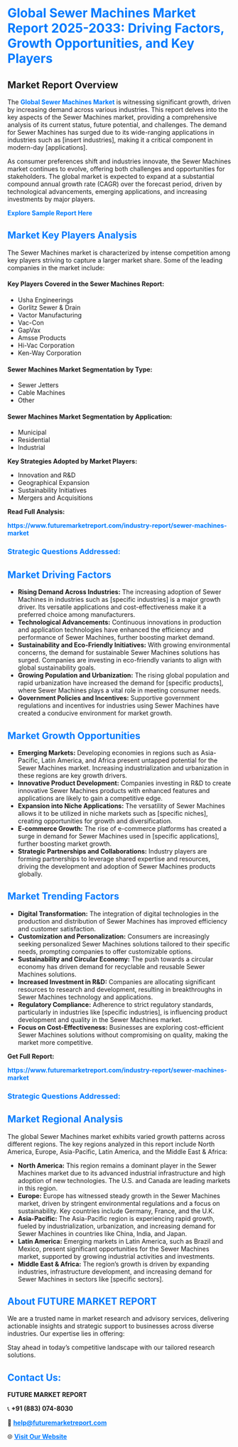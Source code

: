 <h1 style="color: #007BFF;">Global Sewer Machines Market Report 2025-2033: Driving Factors, Growth Opportunities, and Key Players</h1>

<section id="overview">
<h2>Market Report Overview</h2>
<p>The <a href="https://www.futuremarketreport.com/industry-report/sewer-machines-market" style="color: #007BFF; text-decoration: none;"><strong>Global Sewer Machines Market</strong></a> is witnessing significant growth, driven by increasing demand across various industries. This report delves into the key aspects of the Sewer Machines market, providing a comprehensive analysis of its current status, future potential, and challenges. The demand for Sewer Machines has surged due to its wide-ranging applications in industries such as [insert industries], making it a critical component in modern-day [applications].</p>
<p>As consumer preferences shift and industries innovate, the Sewer Machines market continues to evolve, offering both challenges and opportunities for stakeholders. The global market is expected to expand at a substantial compound annual growth rate (CAGR) over the forecast period, driven by technological advancements, emerging applications, and increasing investments by major players.</p>
</section>

<section id="overview">
<p><a href="https://www.futuremarketreport.com/request-sample/reportId=61783" style="color: #007BFF; text-decoration: none;"><strong>Explore Sample Report Here</strong></a></p>
</section>

<section id="key-players">
<h2 style="color: #007BFF;">Market Key Players Analysis</h2>
<p>The Sewer Machines market is characterized by intense competition among key players striving to capture a larger market share. Some of the leading companies in the market include:</p>
<h4>Key Players Covered in the Sewer Machines Report:</h4>
<ul><li>Usha Engineerings</li><li>Gorlitz Sewer &amp; Drain</li><li>Vactor Manufacturing</li><li>Vac-Con</li><li>GapVax</li><li>Amsse Products</li><li>Hi-Vac Corporation</li><li>Ken-Way Corporation</li></ul>
<h4>Sewer Machines Market Segmentation by Type:</h4>
<ul><li>Sewer Jetters</li><li>Cable Machines</li><li>Other</li></ul>

<h4>Sewer Machines Market Segmentation by Application:</h4>
<ul><li>Municipal</li><li>Residential</li><li>Industrial</li></ul>
<p><strong>Key Strategies Adopted by Market Players:</strong></p>
<ul>
<li>Innovation and R&D</li>
<li>Geographical Expansion</li>
<li>Sustainability Initiatives</li>
<li>Mergers and Acquisitions</li>
</ul>
</section>

<section>
<p><strong>Read Full Analysis: </strong></p><a href="https://www.futuremarketreport.com/industry-report/sewer-machines-market" style="color: #007BFF; text-decoration: none;"><strong>https://www.futuremarketreport.com/industry-report/sewer-machines-market</strong></a>
<h3 style="color: #007BFF;">Strategic Questions Addressed:</h3>
</section>

<section id="driving-factors">
<h2 style="color: #007BFF;">Market Driving Factors</h2>
<ul>
<li><strong>Rising Demand Across Industries:</strong> The increasing adoption of Sewer Machines in industries such as [specific industries] is a major growth driver. Its versatile applications and cost-effectiveness make it a preferred choice among manufacturers.</li>
<li><strong>Technological Advancements:</strong> Continuous innovations in production and application technologies have enhanced the efficiency and performance of Sewer Machines, further boosting market demand.</li>
<li><strong>Sustainability and Eco-Friendly Initiatives:</strong> With growing environmental concerns, the demand for sustainable Sewer Machines solutions has surged. Companies are investing in eco-friendly variants to align with global sustainability goals.</li>
<li><strong>Growing Population and Urbanization:</strong> The rising global population and rapid urbanization have increased the demand for [specific products], where Sewer Machines plays a vital role in meeting consumer needs.</li>
<li><strong>Government Policies and Incentives:</strong> Supportive government regulations and incentives for industries using Sewer Machines have created a conducive environment for market growth.</li>
</ul>
</section>

<section id="growth-opportunities">
<h2 style="color: #007BFF;">Market Growth Opportunities</h2>
<ul>
<li><strong>Emerging Markets:</strong> Developing economies in regions such as Asia-Pacific, Latin America, and Africa present untapped potential for the Sewer Machines market. Increasing industrialization and urbanization in these regions are key growth drivers.</li>
<li><strong>Innovative Product Development:</strong> Companies investing in R&D to create innovative Sewer Machines products with enhanced features and applications are likely to gain a competitive edge.</li>
<li><strong>Expansion into Niche Applications:</strong> The versatility of Sewer Machines allows it to be utilized in niche markets such as [specific niches], creating opportunities for growth and diversification.</li>
<li><strong>E-commerce Growth:</strong> The rise of e-commerce platforms has created a surge in demand for Sewer Machines used in [specific applications], further boosting market growth.</li>
<li><strong>Strategic Partnerships and Collaborations:</strong> Industry players are forming partnerships to leverage shared expertise and resources, driving the development and adoption of Sewer Machines products globally.</li>
</ul>
</section>

<section id="trending-factors">
<h2 style="color: #007BFF;">Market Trending Factors</h2>
<ul>
<li><strong>Digital Transformation:</strong> The integration of digital technologies in the production and distribution of Sewer Machines has improved efficiency and customer satisfaction.</li>
<li><strong>Customization and Personalization:</strong> Consumers are increasingly seeking personalized Sewer Machines solutions tailored to their specific needs, prompting companies to offer customizable options.</li>
<li><strong>Sustainability and Circular Economy:</strong> The push towards a circular economy has driven demand for recyclable and reusable Sewer Machines solutions.</li>
<li><strong>Increased Investment in R&D:</strong> Companies are allocating significant resources to research and development, resulting in breakthroughs in Sewer Machines technology and applications.</li>
<li><strong>Regulatory Compliance:</strong> Adherence to strict regulatory standards, particularly in industries like [specific industries], is influencing product development and quality in the Sewer Machines market.</li>
<li><strong>Focus on Cost-Effectiveness:</strong> Businesses are exploring cost-efficient Sewer Machines solutions without compromising on quality, making the market more competitive.</li>
</ul>
</section>

<section>
<p><strong>Get Full Report: </strong></p><a href="https://www.futuremarketreport.com/industry-report/sewer-machines-market" style="color: #007BFF; text-decoration: none;"><strong>https://www.futuremarketreport.com/industry-report/sewer-machines-market</strong></a>
<h3 style="color: #007BFF;">Strategic Questions Addressed:</h3>
</section>


<section id="regional-analysis">
<h2 style="color: #007BFF;">Market Regional Analysis</h2>
<p>The global Sewer Machines market exhibits varied growth patterns across different regions. The key regions analyzed in this report include North America, Europe, Asia-Pacific, Latin America, and the Middle East & Africa:</p>
<ul>
<li><strong>North America:</strong> This region remains a dominant player in the Sewer Machines market due to its advanced industrial infrastructure and high adoption of new technologies. The U.S. and Canada are leading markets in this region.</li>
<li><strong>Europe:</strong> Europe has witnessed steady growth in the Sewer Machines market, driven by stringent environmental regulations and a focus on sustainability. Key countries include Germany, France, and the U.K.</li>
<li><strong>Asia-Pacific:</strong> The Asia-Pacific region is experiencing rapid growth, fueled by industrialization, urbanization, and increasing demand for Sewer Machines in countries like China, India, and Japan.</li>
<li><strong>Latin America:</strong> Emerging markets in Latin America, such as Brazil and Mexico, present significant opportunities for the Sewer Machines market, supported by growing industrial activities and investments.</li>
<li><strong>Middle East & Africa:</strong> The region’s growth is driven by expanding industries, infrastructure development, and increasing demand for Sewer Machines in sectors like [specific sectors].</li>
</ul>
</section>

<footer>
<h2 style="color: #007BFF;">About FUTURE MARKET REPORT</h2>
<p>We are a trusted name in market research and advisory services, delivering actionable insights and strategic support to businesses across diverse industries. Our expertise lies in offering:</p>

<p>Stay ahead in today’s competitive landscape with our tailored research solutions.</p>

<h2 style="color: #007BFF;">Contact Us:</h2>
<p><strong>FUTURE MARKET REPORT</strong></p>
<p>📞 <strong>+91 (883) 074-8030</strong></p>
<p>📧 <strong><a href="mailto:help@futuremarketreport.com" style="color: #007BFF;">help@futuremarketreport.com</a></strong></p>
<p>🌐 <strong><a href="https://www.futuremarketreport.com/" style="color: #007BFF;">Visit Our Website</a></strong></p>
</footer>
